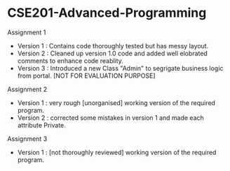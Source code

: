 # CSE201-Advanced-Programming
Assignment 1
  - Version 1 : Contains code thoroughly tested but has messy layout.
  - Version 2 : Cleaned up version 1.0 code and added well elobrated comments to enhance code reablity. 
  - Version 3 : Introduced a new Class "Admin" to segrigate business logic from portal. [NOT FOR EVALUATION PURPOSE]

Assignment 2
  - Version 1 : very rough [unorganised] working version of the required program. 
  - Version 2 : corrected some mistakes in version 1 and made each attribute Private.
  
Assignment 3
  - Version 1 : [not thoroughly reviewed] working version of the required program.
